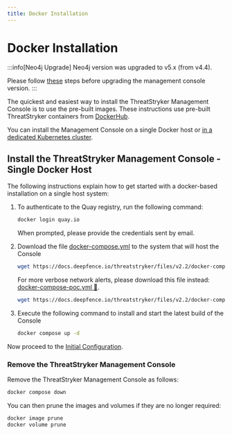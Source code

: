 ```yaml
---
title: Docker Installation
---
```


# Docker Installation

:::info[Neo4j Upgrade]
Neo4j version was upgraded to v5.x (from v4.4).

Please follow [these](neo4j-upgrade) steps before upgrading the management console version.
:::

The quickest and easiest way to install the ThreatStryker Management Console is to use the pre-built images.  These instructions use pre-built ThreatStryker containers from [DockerHub](https://hub.docker.com/u/deepfenceio).

You can install the Management Console on a single Docker host or [in a dedicated Kubernetes cluster](kubernetes).

## Install the ThreatStryker Management Console - Single Docker Host

The following instructions explain how to get started with a docker-based installation on a single host system:

1. To authenticate to the Quay registry, run the following command:

    ```bash
    docker login quay.io
    ```

    When prompted, please provide the credentials sent by email.

2. Download the file [docker-compose.yml](https://docs.deepfence.io/threatstryker/files/v2.2/docker-compose.yml) to the system that will host the Console

    ```bash
    wget https://docs.deepfence.io/threatstryker/files/v2.2/docker-compose.yml
    ```

   For more verbose network alerts, please download this file instead: [docker-compose-poc.yml 🔗](https://docs.deepfence.io/threatstryker/files/v2.2/docker-compose-poc.yml).

    ```bash
    wget https://docs.deepfence.io/threatstryker/files/v2.2/docker-compose-poc.yml -O docker-compose.yml
    ```

3. Execute the following command to install and start the latest build of the Console

    ```bash
    docker compose up -d
    ```

Now proceed to the [Initial Configuration](initial-configuration).

### Remove the ThreatStryker Management Console

Remove the ThreatStryker Management Console as follows:

```bash
docker compose down
```

You can then prune the images and volumes if they are no longer required:

```bash
docker image prune
docker volume prune
```
